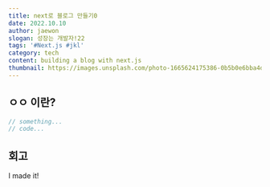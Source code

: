 ```yaml
---
title: next로 블로그 만들기0
date: 2022.10.10
author: jaewon
slogan: 성장는 개발자!22
tags: '#Next.js #jkl'
category: tech
content: building a blog with next.js
thumbnail: https://images.unsplash.com/photo-1665624175386-0b5b0e6bba4d?ixlib=rb-1.2.1&ixid=MnwxMjA3fDB8MHxwaG90by1wYWdlfHx8fGVufDB8fHx8&auto=format&fit=crop&w=1228&q=80
---
```


## ㅇㅇ 이란?

```jsx
// something...
// code...
```

## 회고

I made it!
